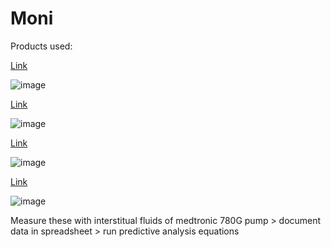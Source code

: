 # Moni

Products used:

[Link](https://www.amazon.com/gp/product/B0D456ZHQQ/ref=ppx_yo_dt_b_asin_title_o00_s00?ie=UTF8&psc=1)

![image](https://github.com/user-attachments/assets/5b2bc504-a235-41d4-b86b-ae5c81cbd7ae)

[Link](https://www.amazon.com/gp/product/B0B2ZM4PXG/ref=ppx_yo_dt_b_asin_title_o01_s00?ie=UTF8&psc=1)

![image](https://github.com/user-attachments/assets/52784e48-2504-41cf-a380-8b54ce9d8c75)

[Link](https://www.amazon.com/gp/product/B0CXSNG2W4/ref=ppx_yo_dt_b_asin_title_o01_s00?ie=UTF8&psc=1)

![image](https://github.com/user-attachments/assets/043a4b75-9fd7-4b8c-97f6-05b401cfae87)

[Link](https://www.amazon.com/gp/product/B07PQ8WTC4/ref=ppx_yo_dt_b_asin_title_o01_s00?ie=UTF8&psc=1)

![image](https://github.com/user-attachments/assets/17a3e31b-6e5c-4d44-86c4-bacc0c26a3c0)

Measure these with interstitual fluids of medtronic 780G pump > document data in spreadsheet > run predictive analysis equations
